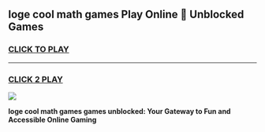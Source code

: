 
## loge cool math games Play Online 👋 Unblocked Games
<h3>
<a href="https://news.freeplayer.one?title=loge_cool_math_games&ref=17CMG">CLICK TO PLAY</a></h3>
<hr>

<h3>
<a href="https://news.freeplayer.one?title=loge_cool_math_games&ref=17CMG">CLICK 2 PLAY</a>
  
</h3>

<a href="https://news.freeplayer.one?title=loge_cool_math_games&ref=17CMG/"><img src="https://clearcache.store/games.png"></a>


**loge cool math games games unblocked: Your Gateway to Fun and Accessible Online Gaming**
